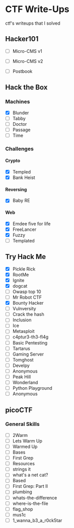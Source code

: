 # CTF Write-Ups
ctf's writeups that I solved

## Hacker101

* [ ] Micro-CMS v1
* [ ] Micro-CMS v2
* [ ] Postbook


## Hack the Box

### Machines

* [x] Blunder
* [ ] Tabby
* [ ] Doctor
* [ ] Passage
* [ ] Time

### Challenges


#### Crypto

* [x] Templed
* [x] Bank Heist

#### Reversing

* [x] Baby RE

#### Web

* [x] Emdee five for life
* [x] FreeLancer
* [x] Fuzzy
* [ ] Templated

## Try Hack Me

* [x] Pickle Rick
* [x] RootMe
* [x] Ignite
* [x] dogcat
* [ ] Owasp top 10
* [ ] Mr Robot CTF
* [x] Bounty Hacker
* [ ] Vulnversity
* [ ] Crack the hash
* [ ] Inclusion
* [ ] Ice
* [ ] Metasploit
* [ ] c4ptur3-th3-fl4g
* [ ] Basic Pentesting
* [ ] Tartarus
* [ ] Gaming Server
* [ ] Tomghost
* [ ] Develpy
* [ ] Anonymous
* [ ] Peak Hill
* [ ] Wonderland
* [ ] Python Playground
* [ ] Anonymous

## picoCTF

### General Skills
* [ ] 2Warm
* [ ] Lets Warm Up
* [ ] Warmed Up
* [ ] Bases
* [ ] First Grep
* [ ] Resources
* [ ] strings it
* [ ] what's a net cat?
* [ ] Based
* [ ] First Grep: Part II
* [ ] plumbing
* [ ] whats-the-difference
* [ ] where-is-the-file
* [ ] flag_shop
* [ ] mus1c
* [ ] 1_wanna_b3_a_r0ck5tar
